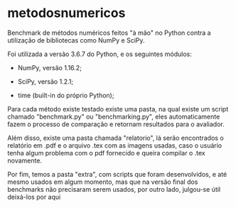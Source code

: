 # metodosnumericos
Benchmark de métodos numéricos feitos "à mão" no Python contra a utilização de bibliotecas como NumPy e SciPy.

Foi utilizada a versão 3.6.7 do Python, e os seguintes módulos:

- NumPy, versão 1.16.2;

- SciPy, versão 1.2.1;

- time (built-in do próprio Python);


Para cada método existe testado existe uma pasta, na qual existe um script chamado "benchmark.py" ou "benchmarking.py", eles automaticamente fazem o processo de comparação e retornam resultados para o avaliador.

Além disso, existe uma pasta chamada "relatorio", lá serão encontrados o relatório em .pdf e o arquivo .tex com as imagens usadas, caso o usuário tenha algum problema com o pdf fornecido e queira compilar o .tex novamente.

Por fim, temos a pasta "extra", com scripts que foram desenvolvidos, e até mesmo usados em algum momento, mas que na versão final dos benchmarks não precisaram serem usados, por outro lado, julgou-se útil deixá-los por aqui
